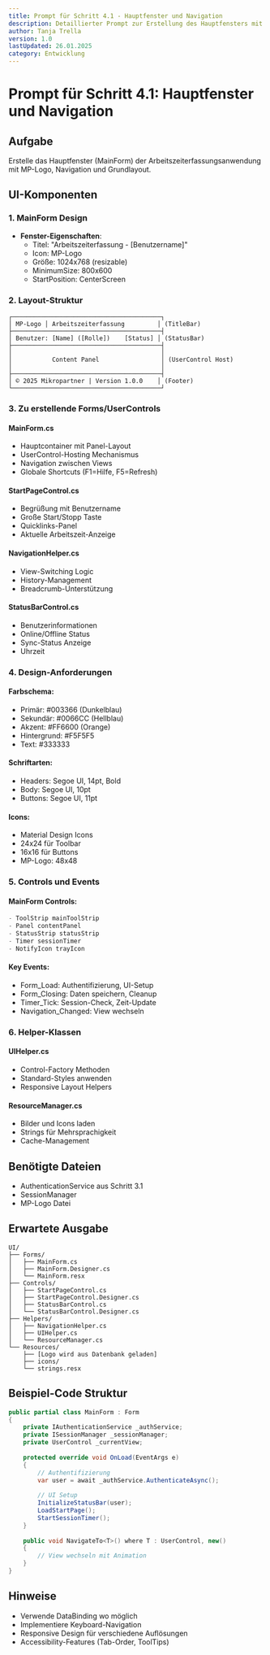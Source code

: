 ```yaml
---
title: Prompt für Schritt 4.1 - Hauptfenster und Navigation
description: Detaillierter Prompt zur Erstellung des Hauptfensters mit Navigation
author: Tanja Trella
version: 1.0
lastUpdated: 26.01.2025
category: Entwicklung
---
```


# Prompt für Schritt 4.1: Hauptfenster und Navigation

## Aufgabe
Erstelle das Hauptfenster (MainForm) der Arbeitszeiterfassungsanwendung mit MP-Logo, Navigation und Grundlayout.

## UI-Komponenten

### 1. MainForm Design
- **Fenster-Eigenschaften**:
  - Titel: "Arbeitszeiterfassung - [Benutzername]"
  - Icon: MP-Logo
  - Größe: 1024x768 (resizable)
  - MinimumSize: 800x600
  - StartPosition: CenterScreen

### 2. Layout-Struktur
```
┌─────────────────────────────────────────┐
│ MP-Logo │ Arbeitszeiterfassung         │ (TitleBar)
├─────────────────────────────────────────┤
│ Benutzer: [Name] ([Rolle])    [Status] │ (StatusBar)
├─────────────────────────────────────────┤
│                                         │
│           Content Panel                 │ (UserControl Host)
│                                         │
├─────────────────────────────────────────┤
│ © 2025 Mikropartner | Version 1.0.0    │ (Footer)
└─────────────────────────────────────────┘
```

### 3. Zu erstellende Forms/UserControls

#### MainForm.cs
- Hauptcontainer mit Panel-Layout
- UserControl-Hosting Mechanismus
- Navigation zwischen Views
- Globale Shortcuts (F1=Hilfe, F5=Refresh)

#### StartPageControl.cs
- Begrüßung mit Benutzername
- Große Start/Stopp Taste
- Quicklinks-Panel
- Aktuelle Arbeitszeit-Anzeige

#### NavigationHelper.cs
- View-Switching Logic
- History-Management
- Breadcrumb-Unterstützung

#### StatusBarControl.cs
- Benutzerinformationen
- Online/Offline Status
- Sync-Status Anzeige
- Uhrzeit

### 4. Design-Anforderungen

#### Farbschema:
- Primär: #003366 (Dunkelblau)
- Sekundär: #0066CC (Hellblau)
- Akzent: #FF6600 (Orange)
- Hintergrund: #F5F5F5
- Text: #333333

#### Schriftarten:
- Headers: Segoe UI, 14pt, Bold
- Body: Segoe UI, 10pt
- Buttons: Segoe UI, 11pt

#### Icons:
- Material Design Icons
- 24x24 für Toolbar
- 16x16 für Buttons
- MP-Logo: 48x48

### 5. Controls und Events

#### MainForm Controls:
```csharp
- ToolStrip mainToolStrip
- Panel contentPanel
- StatusStrip statusStrip
- Timer sessionTimer
- NotifyIcon trayIcon
```

#### Key Events:
- Form_Load: Authentifizierung, UI-Setup
- Form_Closing: Daten speichern, Cleanup
- Timer_Tick: Session-Check, Zeit-Update
- Navigation_Changed: View wechseln

### 6. Helper-Klassen

#### UIHelper.cs
- Control-Factory Methoden
- Standard-Styles anwenden
- Responsive Layout Helpers

#### ResourceManager.cs
- Bilder und Icons laden
- Strings für Mehrsprachigkeit
- Cache-Management

## Benötigte Dateien
- AuthenticationService aus Schritt 3.1
- SessionManager
- MP-Logo Datei

## Erwartete Ausgabe
```
UI/
├── Forms/
│   ├── MainForm.cs
│   ├── MainForm.Designer.cs
│   └── MainForm.resx
├── Controls/
│   ├── StartPageControl.cs
│   ├── StartPageControl.Designer.cs
│   ├── StatusBarControl.cs
│   └── StatusBarControl.Designer.cs
├── Helpers/
│   ├── NavigationHelper.cs
│   ├── UIHelper.cs
│   └── ResourceManager.cs
└── Resources/
    ├── [Logo wird aus Datenbank geladen]
    ├── icons/
    └── strings.resx
```

## Beispiel-Code Struktur
```csharp
public partial class MainForm : Form
{
    private IAuthenticationService _authService;
    private ISessionManager _sessionManager;
    private UserControl _currentView;
    
    protected override void OnLoad(EventArgs e)
    {
        // Authentifizierung
        var user = await _authService.AuthenticateAsync();
        
        // UI Setup
        InitializeStatusBar(user);
        LoadStartPage();
        StartSessionTimer();
    }
    
    public void NavigateTo<T>() where T : UserControl, new()
    {
        // View wechseln mit Animation
    }
}
```

## Hinweise
- Verwende DataBinding wo möglich
- Implementiere Keyboard-Navigation
- Responsive Design für verschiedene Auflösungen
- Accessibility-Features (Tab-Order, ToolTips)